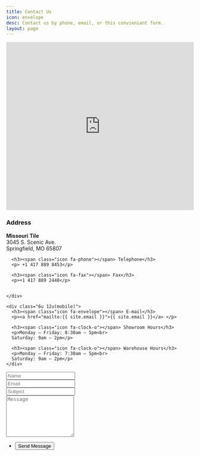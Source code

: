 ```yaml
---
title: Contact Us
icon: envelope
desc: Contact us by phone, email, or this convieniant form.
layout: page
---
```


<iframe src="https://www.google.com/maps/embed?pb=!1m18!1m12!1m3!1d3179.7265438301324!2d-93.33556868445142!3d37.15920125510786!2m3!1f0!2f0!3f0!3m2!1i1024!2i768!4f13.1!3m3!1m2!1s0x87cf6404048acc25%3A0x310506b22882d090!2sMissouri+Tile!5e0!3m2!1sen!2sus!4v1468178915121" width="100%" height="450" frameborder="0" style="border:0" allowfullscreen></iframe>

<!-- Content -->
<div class="content">
  <div class="row 50%" align="left">
    <div class="6u 12u(mobile)">
      <h3><span class="icon fa-map-marker"></span> Address</h3>
      <p><strong>Missouri Tile</strong><br>
      3045 S. Scenic Ave.<br>
      Springfield, MO 65807<br></p>

      <h3><span class="icon fa-phone"></span> Telephone</h3>
      <p> +1 417 889 8453</p>

      <h3><span class="icon fa-fax"></span> Fax</h3>
      <p>+1 417 889 2448</p>


    </div>

    <div class="6u 12u(mobile)">
      <h3><span class="icon fa-envelope"></span> E-mail</h3>
      <p><a href="mailto:{{ site.email }}">{{ site.email }}</a>	</p>

      <h3><span class="icon fa-clock-o"></span> Showroom Hours</h3>
      <p>Monday – Friday: 8:30am – 5pm<br>
      Saturday: 9am – 2pm</p>

      <h3><span class="icon fa-clock-o"></span> Warehouse Hours</h3>
      <p>Monday – Friday: 7:30am – 5pm<br>
      Saturday: 9am – 2pm</p>
    </div>
  </div>
  <form action="https://formspree.io/{{ site.email }}" method="POST">
    <div class="row 50%">
      <div class="6u 12u(mobile)">
        <input type="text" name="name" placeholder="Name" />
      </div>
      <div class="6u 12u(mobile)">
        <input type="email" name="_replyto" placeholder="Email" />
      </div>
    </div>
    <div class="row 50%">
      <div class="12u">
        <input type="text" name="_subject" placeholder="Subject" />
      </div>
    </div>
    <div class="row 50%">
      <div class="12u">
        <textarea name="message" placeholder="Message" rows="7"></textarea>
      </div>
    </div>
    <div class="row">
      <div class="12u">
        <ul class="buttons">
          <input type="hidden" name="_next" value="thankyou.html" />
          <li><input type="submit" class="special" value="Send Message" /></li>
        </ul>
      </div>
    </div>
  </form>
</div>
